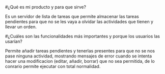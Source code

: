 #¿Qué es mi producto y para que sirve?

Es un servidor de lista de tareas que permite almacenar las tareas pendientes
para que no se les vaya a olvidar las actividades que tienen y llevar un orden.

#¿Cuáles son las funcionalidades más importantes y porque los usuarios las usarían?

Permite añadir tareas pendientes y tenerlas presentes para que no se nos pase ninguna 
actividad, mostrando mensajes de error cuando se intenta hacer una modificacion (editar, añadir, borrar)
que no sea permitida, de lo conrario permite ejecutar con total normalidad.
